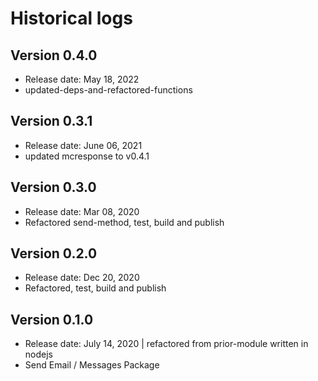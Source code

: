 # Historical logs

## Version 0.4.0

- Release date: May 18, 2022
- updated-deps-and-refactored-functions

## Version 0.3.1

- Release date: June 06, 2021
- updated mcresponse to v0.4.1

## Version 0.3.0

- Release date: Mar 08, 2020
- Refactored send-method, test, build and publish

## Version 0.2.0

- Release date: Dec 20, 2020
- Refactored, test, build and publish

## Version 0.1.0

- Release date: July 14, 2020 | refactored from prior-module written in nodejs
- Send Email / Messages Package
